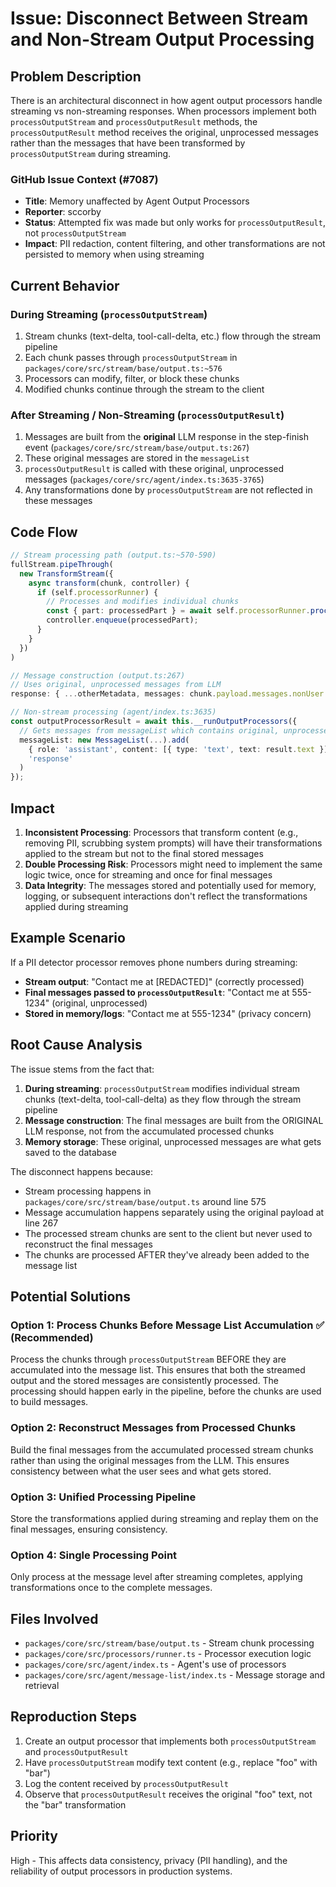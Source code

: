 # Issue: Disconnect Between Stream and Non-Stream Output Processing

## Problem Description

There is an architectural disconnect in how agent output processors handle streaming vs non-streaming responses. When processors implement both `processOutputStream` and `processOutputResult` methods, the `processOutputResult` method receives the original, unprocessed messages rather than the messages that have been transformed by `processOutputStream` during streaming.

### GitHub Issue Context (#7087)

- **Title**: Memory unaffected by Agent Output Processors
- **Reporter**: sccorby
- **Status**: Attempted fix was made but only works for `processOutputResult`, not `processOutputStream`
- **Impact**: PII redaction, content filtering, and other transformations are not persisted to memory when using streaming

## Current Behavior

### During Streaming (`processOutputStream`)

1. Stream chunks (text-delta, tool-call-delta, etc.) flow through the stream pipeline
2. Each chunk passes through `processOutputStream` in `packages/core/src/stream/base/output.ts:~576`
3. Processors can modify, filter, or block these chunks
4. Modified chunks continue through the stream to the client

### After Streaming / Non-Streaming (`processOutputResult`)

1. Messages are built from the **original** LLM response in the step-finish event (`packages/core/src/stream/base/output.ts:267`)
2. These original messages are stored in the `messageList`
3. `processOutputResult` is called with these original, unprocessed messages (`packages/core/src/agent/index.ts:3635-3765`)
4. Any transformations done by `processOutputStream` are not reflected in these messages

## Code Flow

```typescript
// Stream processing path (output.ts:~570-590)
fullStream.pipeThrough(
  new TransformStream({
    async transform(chunk, controller) {
      if (self.processorRunner) {
        // Processes and modifies individual chunks
        const { part: processedPart } = await self.processorRunner.processPart(chunk, processorStates);
        controller.enqueue(processedPart);
      }
    }
  })
)

// Message construction (output.ts:267)
// Uses original, unprocessed messages from LLM
response: { ...otherMetadata, messages: chunk.payload.messages.nonUser }

// Non-stream processing (agent/index.ts:3635)
const outputProcessorResult = await this.__runOutputProcessors({
  // Gets messages from messageList which contains original, unprocessed content
  messageList: new MessageList(...).add(
    { role: 'assistant', content: [{ type: 'text', text: result.text }] },
    'response'
  )
});
```

## Impact

1. **Inconsistent Processing**: Processors that transform content (e.g., removing PII, scrubbing system prompts) will have their transformations applied to the stream but not to the final stored messages
2. **Double Processing Risk**: Processors might need to implement the same logic twice, once for streaming and once for final messages
3. **Data Integrity**: The messages stored and potentially used for memory, logging, or subsequent interactions don't reflect the transformations applied during streaming

## Example Scenario

If a PII detector processor removes phone numbers during streaming:

- **Stream output**: "Contact me at [REDACTED]" (correctly processed)
- **Final messages passed to `processOutputResult`**: "Contact me at 555-1234" (original, unprocessed)
- **Stored in memory/logs**: "Contact me at 555-1234" (privacy concern)

## Root Cause Analysis

The issue stems from the fact that:

1. **During streaming**: `processOutputStream` modifies individual stream chunks (text-delta, tool-call-delta) as they flow through the stream pipeline
2. **Message construction**: The final messages are built from the ORIGINAL LLM response, not from the accumulated processed chunks
3. **Memory storage**: These original, unprocessed messages are what gets saved to the database

The disconnect happens because:

- Stream processing happens in `packages/core/src/stream/base/output.ts` around line 575
- Message accumulation happens separately using the original payload at line 267
- The processed stream chunks are sent to the client but never used to reconstruct the final messages
- The chunks are processed AFTER they've already been added to the message list

## Potential Solutions

### Option 1: Process Chunks Before Message List Accumulation ✅ (Recommended)

Process the chunks through `processOutputStream` BEFORE they are accumulated into the message list. This ensures that both the streamed output and the stored messages are consistently processed. The processing should happen early in the pipeline, before the chunks are used to build messages.

### Option 2: Reconstruct Messages from Processed Chunks

Build the final messages from the accumulated processed stream chunks rather than using the original messages from the LLM. This ensures consistency between what the user sees and what gets stored.

### Option 3: Unified Processing Pipeline

Store the transformations applied during streaming and replay them on the final messages, ensuring consistency.

### Option 4: Single Processing Point

Only process at the message level after streaming completes, applying transformations once to the complete messages.

## Files Involved

- `packages/core/src/stream/base/output.ts` - Stream chunk processing
- `packages/core/src/processors/runner.ts` - Processor execution logic
- `packages/core/src/agent/index.ts` - Agent's use of processors
- `packages/core/src/agent/message-list/index.ts` - Message storage and retrieval

## Reproduction Steps

1. Create an output processor that implements both `processOutputStream` and `processOutputResult`
2. Have `processOutputStream` modify text content (e.g., replace "foo" with "bar")
3. Log the content received by `processOutputResult`
4. Observe that `processOutputResult` receives the original "foo" text, not the "bar" transformation

## Priority

High - This affects data consistency, privacy (PII handling), and the reliability of output processors in production systems.
